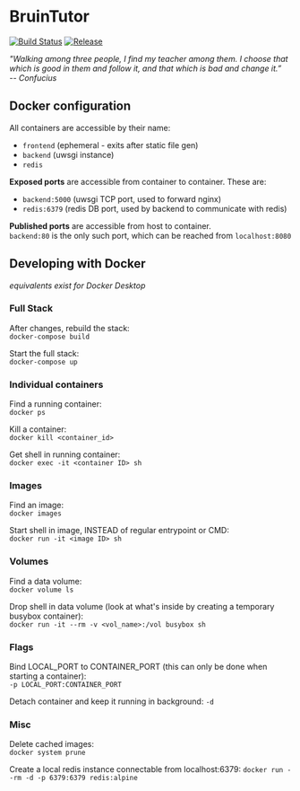 # BruinTutor

[![Build Status](https://travis-ci.com/cs130-w21/bruintutor.svg?branch=master)](https://travis-ci.com/cs130-w21/bruintutor)
[![Release](https://img.shields.io/github/v/release/cs130-w21/bruintutor?label=release)](https://github.com/cs130-w21/bruintutor/releases/latest)

_"Walking among three people, I find my teacher among them. I choose that which is good in them and follow it, and that which is bad and change it.” \
-- Confucius_

## Docker configuration

All containers are accessible by their name:  
- `frontend` (ephemeral - exits after static file gen)
- `backend` (uwsgi instance)
- `redis`

**Exposed ports** are accessible from container to container. These are:
- `backend:5000` (uwsgi TCP port, used to forward nginx)
- `redis:6379` (redis DB port, used by backend to communicate with redis)

**Published ports** are accessible from host to container.  
`backend:80` is the only such port, which can be reached from `localhost:8080`

## Developing with Docker
*equivalents exist for Docker Desktop*

### Full Stack

After changes, rebuild the stack:  
`docker-compose build`

Start the full stack:  
`docker-compose up`

### Individual containers

Find a running container:  
`docker ps`

Kill a container:  
`docker kill <container_id>`

Get shell in running container:  
`docker exec -it <container ID> sh`

### Images

Find an image:  
`docker images`

Start shell in image, INSTEAD of regular entrypoint or CMD:  
`docker run -it <image ID> sh`

### Volumes

Find a data volume:  
`docker volume ls`

Drop shell in data volume (look at what's inside by creating a temporary busybox
container):  
`docker run -it --rm -v <vol_name>:/vol busybox sh`

### Flags

Bind LOCAL_PORT to CONTAINER_PORT (this can only be done when starting a
container):  
`-p LOCAL_PORT:CONTAINER_PORT`

Detach container and keep it running in background: `-d`

### Misc

Delete cached images:  
`docker system prune`

Create a local redis instance connectable from localhost:6379:
`docker run --rm -d -p 6379:6379 redis:alpine`
